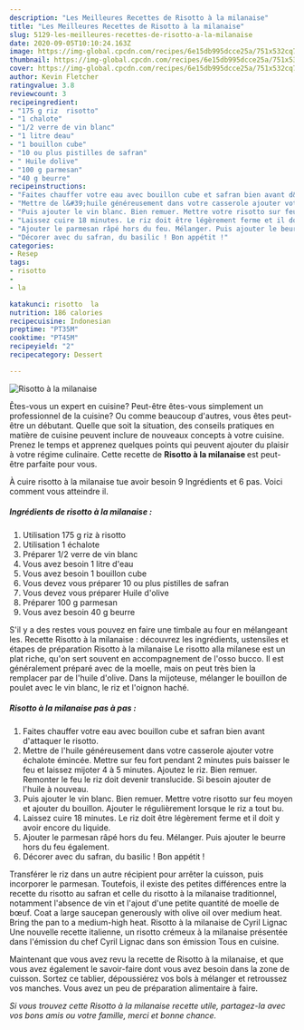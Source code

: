 ```yaml
---
description: "Les Meilleures Recettes de Risotto à la milanaise"
title: "Les Meilleures Recettes de Risotto à la milanaise"
slug: 5129-les-meilleures-recettes-de-risotto-a-la-milanaise
date: 2020-09-05T10:10:24.163Z
image: https://img-global.cpcdn.com/recipes/6e15db995dcce25a/751x532cq70/risotto-a-la-milanaise-photo-principale-de-la-recette.jpg
thumbnail: https://img-global.cpcdn.com/recipes/6e15db995dcce25a/751x532cq70/risotto-a-la-milanaise-photo-principale-de-la-recette.jpg
cover: https://img-global.cpcdn.com/recipes/6e15db995dcce25a/751x532cq70/risotto-a-la-milanaise-photo-principale-de-la-recette.jpg
author: Kevin Fletcher
ratingvalue: 3.8
reviewcount: 3
recipeingredient:
- "175 g riz  risotto"
- "1 chalote"
- "1/2 verre de vin blanc"
- "1 litre deau"
- "1 bouillon cube"
- "10 ou plus pistilles de safran"
- " Huile dolive"
- "100 g parmesan"
- "40 g beurre"
recipeinstructions:
- "Faites chauffer votre eau avec bouillon cube et safran bien avant d&#39;attaquer le risotto."
- "Mettre de l&#39;huile généreusement dans votre casserole ajouter votre échalote émincée. Mettre sur feu fort pendant 2 minutes puis baisser le feu et laissez mijoter 4 à 5 minutes. Ajoutez le riz. Bien remuer. Remonter le feu le riz doit devenir translucide. Si besoin ajouter de l&#39;huile à nouveau."
- "Puis ajouter le vin blanc. Bien remuer. Mettre votre risotto sur feu moyen et ajouter du bouillon. Ajouter le régulièrement lorsque le riz a tout bu."
- "Laissez cuire 18 minutes. Le riz doit être légèrement ferme et il doit y avoir encore du liquide."
- "Ajouter le parmesan râpé hors du feu. Mélanger. Puis ajouter le beurre hors du feu également."
- "Décorer avec du safran, du basilic ! Bon appétit !"
categories:
- Resep
tags:
- risotto
- 
- la

katakunci: risotto  la 
nutrition: 186 calories
recipecuisine: Indonesian
preptime: "PT35M"
cooktime: "PT45M"
recipeyield: "2"
recipecategory: Dessert

---
```



![Risotto à la milanaise](https://img-global.cpcdn.com/recipes/6e15db995dcce25a/751x532cq70/risotto-a-la-milanaise-photo-principale-de-la-recette.jpg)

Êtes-vous un expert en cuisine? Peut-être êtes-vous simplement un professionnel de la cuisine? Ou comme beaucoup d'autres, vous êtes peut-être un débutant. Quelle que soit la situation, des conseils pratiques en matière de cuisine peuvent inclure de nouveaux concepts à votre cuisine. Prenez le temps et apprenez quelques points qui peuvent ajouter du plaisir à votre régime culinaire. Cette recette de <strong> Risotto à la milanaise </strong> est peut-être parfaite pour vous.

<!--inarticleads1-->

À cuire risotto à la milanaise tue avoir besoin 9 Ingrédients et 6 pas. Voici comment vous atteindre il.

##### Ingrédients de risotto à la milanaise :

1. Utilisation 175 g riz à risotto
1. Utilisation 1 échalote
1. Préparer 1/2 verre de vin blanc
1. Vous avez besoin 1 litre d&#39;eau
1. Vous avez besoin 1 bouillon cube
1. Vous devez vous préparer 10 ou plus pistilles de safran
1. Vous devez vous préparer  Huile d&#39;olive
1. Préparer 100 g parmesan
1. Vous avez besoin 40 g beurre


S&#39;il y a des restes vous pouvez en faire une timbale au four en mélangeant les. Recette Risotto à la milanaise : découvrez les ingrédients, ustensiles et étapes de préparation Risotto à la milanaise Le risotto alla milanese est un plat riche, qu&#39;on sert souvent en accompagnement de l&#39;osso bucco. Il est généralement préparé avec de la moelle, mais on peut très bien la remplacer par de l&#39;huile d&#39;olive. Dans la mijoteuse, mélanger le bouillon de poulet avec le vin blanc, le riz et l&#39;oignon haché. 

<!--inarticleads2-->

##### Risotto à la milanaise pas à pas :

1. Faites chauffer votre eau avec bouillon cube et safran bien avant d&#39;attaquer le risotto.
1. Mettre de l&#39;huile généreusement dans votre casserole ajouter votre échalote émincée. Mettre sur feu fort pendant 2 minutes puis baisser le feu et laissez mijoter 4 à 5 minutes. Ajoutez le riz. Bien remuer. Remonter le feu le riz doit devenir translucide. Si besoin ajouter de l&#39;huile à nouveau.
1. Puis ajouter le vin blanc. Bien remuer. Mettre votre risotto sur feu moyen et ajouter du bouillon. Ajouter le régulièrement lorsque le riz a tout bu.
1. Laissez cuire 18 minutes. Le riz doit être légèrement ferme et il doit y avoir encore du liquide.
1. Ajouter le parmesan râpé hors du feu. Mélanger. Puis ajouter le beurre hors du feu également.
1. Décorer avec du safran, du basilic ! Bon appétit !


Transférer le riz dans un autre récipient pour arrêter la cuisson, puis incorporer le parmesan. Toutefois, il existe des petites différences entre la recette du risotto au safran et celle du risotto à la milanaise traditionnel, notamment l&#39;absence de vin et l&#39;ajout d&#39;une petite quantité de moelle de bœuf. Coat a large saucepan generously with olive oil over medium heat. Bring the pan to a medium-high heat. Risotto à la milanaise de Cyril Lignac Une nouvelle recette italienne, un risotto crémeux à la milanaise présentée dans l&#39;émission du chef Cyril Lignac dans son émission Tous en cuisine. 

<!--inarticleads1-->

<p>
Maintenant que vous avez revu la recette de Risotto à la milanaise, et que vous avez également le savoir-faire dont vous avez besoin dans la zone de cuisson. Sortez ce tablier, dépoussiérez vos bols à mélanger et retroussez vos manches. Vous avez un peu de préparation alimentaire à faire.
</p>

<p>
<i>Si vous trouvez cette Risotto à la milanaise recette utile, partagez-la avec vos bons amis ou votre famille, merci et bonne chance.</i>
</p>
